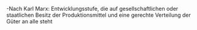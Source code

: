 -Nach Karl Marx: Entwicklungsstufe, die auf gesellschaftlichen oder staatlichen Besitz der Produktionsmittel und eine gerechte Verteilung der Güter an alle steht
